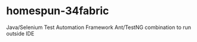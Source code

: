 # homespun-34fabric
Java/Selenium Test Automation Framework
Ant/TestNG combination to run outside IDE

